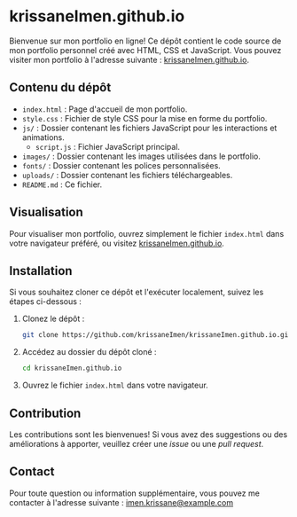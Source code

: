 # krissaneImen.github.io

Bienvenue sur mon portfolio en ligne! Ce dépôt contient le code source de mon portfolio personnel créé avec HTML, CSS et JavaScript. Vous pouvez visiter mon portfolio à l'adresse suivante : [krissaneImen.github.io](https://krissaneImen.github.io).

## Contenu du dépôt

- `index.html` : Page d'accueil de mon portfolio.
- `style.css` : Fichier de style CSS pour la mise en forme du portfolio.
- `js/` : Dossier contenant les fichiers JavaScript pour les interactions et animations.
  - `script.js` : Fichier JavaScript principal.
- `images/` : Dossier contenant les images utilisées dans le portfolio.
- `fonts/` : Dossier contenant les polices personnalisées.
- `uploads/` : Dossier contenant les fichiers téléchargeables.
- `README.md` : Ce fichier.

## Visualisation

Pour visualiser mon portfolio, ouvrez simplement le fichier `index.html` dans votre navigateur préféré, ou visitez [krissaneImen.github.io](https://krissaneImen.github.io).

## Installation

Si vous souhaitez cloner ce dépôt et l'exécuter localement, suivez les étapes ci-dessous :

1. Clonez le dépôt :

    ```bash
    git clone https://github.com/krissaneImen/krissaneImen.github.io.git
    ```

2. Accédez au dossier du dépôt cloné :

    ```bash
    cd krissaneImen.github.io
    ```

3. Ouvrez le fichier `index.html` dans votre navigateur.

## Contribution

Les contributions sont les bienvenues! Si vous avez des suggestions ou des améliorations à apporter, veuillez créer une *issue* ou une *pull request*.

## Contact

Pour toute question ou information supplémentaire, vous pouvez me contacter à l'adresse suivante : [imen.krissane@example.com](mailto:imen.krissane@example.com)
